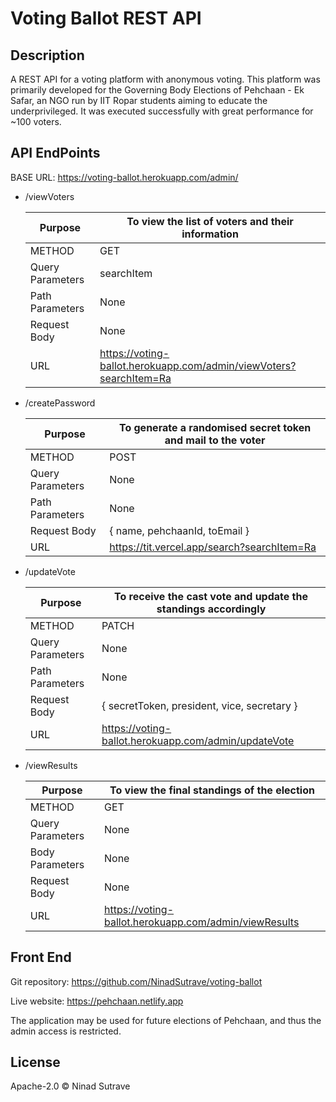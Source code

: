 # Voting Ballot REST API

## Description

A REST API for a voting platform with anonymous voting. This platform was primarily developed for the Governing Body Elections of Pehchaan - Ek Safar, an NGO run by IIT Ropar students aiming to educate the underprivileged. It was executed successfully with great performance for ~100 voters.

## API EndPoints

BASE URL: https://voting-ballot.herokuapp.com/admin/

- /viewVoters

  | Purpose          | To view the list of voters and their information |
  | ---------------- | -------------------------------------------------------------- |
  | METHOD           | GET                                                            |
  | Query Parameters | searchItem                                                     |
  | Path Parameters  | None                                                           |
  | Request Body     | None                                                           |
  | URL              | https://voting-ballot.herokuapp.com/admin/viewVoters?searchItem=Ra         |
  
- /createPassword

  | Purpose          | To generate a randomised secret token and mail to the voter |
  | ---------------- | -------------------------------------------------------------- |
  | METHOD           | POST                                                           |
  | Query Parameters | None                                                     |
  | Path Parameters  | None                                                           |
  | Request Body     | { name, pehchaanId, toEmail }                                  |
  | URL              | https://tit.vercel.app/search?searchItem=Ra                    |


- /updateVote

  | Purpose          | To receive the cast vote and update the standings accordingly |
  | ---------------- | ----------------------------------------------------- |
  | METHOD           | PATCH                                                |
  | Query Parameters | None                                                  |
  | Path Parameters  | None                                                  |
  | Request Body     | { secretToken, president, vice, secretary }                                     |
  | URL              | https://voting-ballot.herokuapp.com/admin/updateVote                      |

- /viewResults

  | Purpose          | To view the final standings of the election |
  | ---------------- | ------------------------------------- |
  | METHOD           | GET                                   |
  | Query Parameters | None                                  |
  | Body Parameters  | None                                  |
  | Request Body     | None                                  |
  | URL              | https://voting-ballot.herokuapp.com/admin/viewResults          |

## Front End

Git repository: https://github.com/NinadSutrave/voting-ballot

Live website: https://pehchaan.netlify.app

The application may be used for future elections of Pehchaan, and thus the admin access is restricted.

## License

Apache-2.0 © Ninad Sutrave
